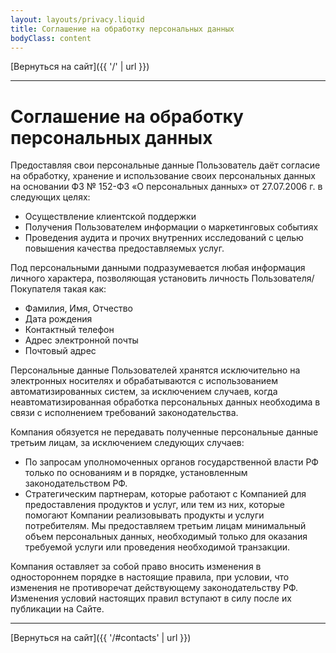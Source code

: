 ```yaml
---
layout: layouts/privacy.liquid
title: Соглашение на обработку персональных данных
bodyClass: content
---
```


[Вернуться на сайт]({{ '/' | url }})

***

# Соглашение на обработку персональных данных

Предоставляя свои персональные данные Пользователь даёт согласие на обработку, хранение и использование своих персональных данных на основании <nobr>ФЗ № 152-ФЗ</nobr> «О персональных данных» <nobr>от 27.07.2006 г.</nobr> в следующих целях:

* Осуществление клиентской поддержки
* Получения Пользователем информации о маркетинговых событиях
* Проведения аудита и прочих внутренних исследований с целью повышения качества предоставляемых услуг.

Под персональными данными подразумевается любая информация личного характера, позволяющая установить личность Пользователя/Покупателя такая как:

* Фамилия, Имя, Отчество
* Дата рождения
* Контактный телефон
* Адрес электронной почты
* Почтовый адрес

Персональные данные Пользователей хранятся исключительно на электронных носителях и обрабатываются с использованием автоматизированных систем, за исключением случаев, когда неавтоматизированная обработка персональных данных необходима в связи с исполнением требований законодательства.

Компания обязуется не передавать полученные персональные данные третьим лицам, за исключением следующих случаев:

* По запросам уполномоченных органов государственной власти РФ только по основаниям и в порядке, установленным законодательством РФ.
* Стратегическим партнерам, которые работают с Компанией для предоставления продуктов и услуг, или тем из них, которые помогают Компании реализовывать продукты и услуги потребителям. Мы предоставляем третьим лицам минимальный объем персональных данных, необходимый только для оказания требуемой услуги или проведения необходимой транзакции.

Компания оставляет за собой право вносить изменения в одностороннем порядке в настоящие правила, при условии, что изменения не противоречат действующему законодательству РФ. Изменения условий настоящих правил вступают в силу после их публикации на Сайте.

***

[Вернуться на сайт]({{ '/#contacts' | url }})